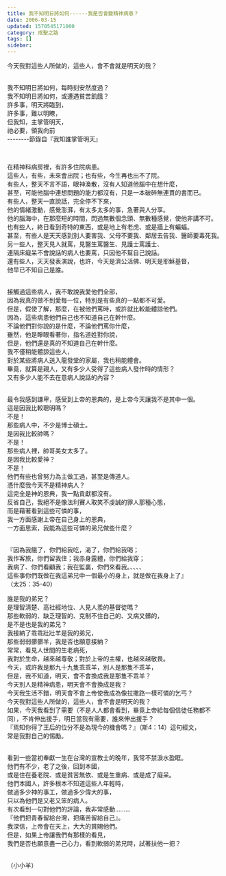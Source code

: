 ```yaml
---
title: 我不知明日將如何------我是否會變精神病患？
date: 2006-03-15
updated: 1570545171000
category: 成聖之路
tags: []
sidebar: 
---
```


<p>今天我對這些人所做的，這些人，會不會就是明天的我？</p>
<p><br/>
我不知明日將如何，每時刻安然度過？<br/>
我不知明日將如何，或遭遇貧苦飢餓？<br/>
許多事，明天將臨到，<br/>
許多事，難以明瞭，<br/>
但我知，主掌管明天，<br/>
祂必要，領我向前<br/>
--------節錄自『我知誰掌管明天』</p>
<p> </p>
<p>在精神科病房裡，有許多住院病患。<br/>
這些人，有些，未來會出院；也有些，今生再也出不了院。<br/>
有些人，整天不言不語，眼神渙散，沒有人知道他腦中在想什麼，<br/>
甚至，可能他腦中連想問題的能力都沒有，只是一本破碎無連貫的書而已。<br/>
有些人，整天一直說話，完全停不下來，<br/>
他的情緒激動，感覺澎湃，有太多太多的事，急著與人分享。<br/>
他的腦海中，在那麼短的時間，閃過無數個念頭、無數種感覺，使他非講不可。<br/>
也有些人，終日看到奇特的東西，或是地上有老虎、或是牆上有蝙蝠。<br/>
甚至，有些人是天天感到別人要害我、父母不要我、鄰居去告我、醫師要毒死我。<br/>
另一些人，整天見人就罵，見醫生罵醫生、見護士罵護士、<br/>
連隔床癡呆不會說話的病人也要罵，只因他不幫自己說話。<br/>
還有些人，天天發表演說，也許，今天是濟公活佛、明天是耶穌基督，<br/>
他早已不知自己是誰。</p>
<p><br/>
接觸過這些病人，我不敢說我愛他們全部，<br/>
因為我真的做不到愛每一位，特別是有些真的一點都不可愛。<br/>
但是，假使了解，那麼，在被他們罵時，或許就比較能體諒他們。<br/>
因為，這些病患他們自己也不知道自己在幹什麼。<br/>
不論他們對你說的是什麼，不論他們罵你什麼，<br/>
雖然，他是睜眼看著你，指名道姓對你說，<br/>
但是，他們還是真的不知道自己在幹什麼。<br/>
我不僅稍能體諒這些人，<br/>
對於某些將病人送入龍發堂的家屬，我也稍能體會。<br/>
畢竟，就算是親人，又有多少人受得了這些病人發作時的情形？<br/>
又有多少人能不去在意病人說話的內容？</p>
<p><br/>
最令我感到謙卑，感受到上帝的恩典的，是上帝今天讓我不是其中一個。<br/>
這是因我比較聰明嗎？<br/>
不是！<br/>
那些病人中，不少是博士碩士。<br/>
是因我比較帥嗎？<br/>
不是！<br/>
那些病人裡，帥哥美女太多了。<br/>
是因我比較愛神？<br/>
不是！<br/>
他們有些也曾努力為主做工過，甚至是傳道人。<br/>
憑什麼我今天不是精神病人？<br/>
這完全是神的恩典，我一點貢獻都沒有。<br/>
反省自己，我絕不是像法利賽人取笑不虔誠的罪人那種心態，<br/>
而是藉著看到這些可憐的事，<br/>
我一方面感謝上帝在自己身上的恩典，<br/>
一方面思索，我能為這些可憐的弟兄做些什麼？ </p>
<p><br/>
『因為我餓了，你們給我吃，渴了，你們給我喝；<br/>
我作客旅，你們留我住；我赤身露體，你們給我穿；<br/>
我病了、你們看顧我；我在監裏，你們來看我。、、、、 <br/>
這些事你們既做在我這弟兄中一個最小的身上，就是做在我身上了』<br/>
（太25：35-40）</p>
<p>誰是我的弟兄？<br/>
是理智清楚、高社經地位、人見人羨的基督徒嗎？<br/>
那些軟弱的、缺乏理智的、克制不住自己的、又病又髒的，<br/>
是不是也是我的弟兄？<br/>
我接納了乖乖壯壯羊是我的弟兄，<br/>
那些弱弱髒髒羊，我是否也願意接納？<br/>
常常，看見人世間的生老病死，<br/>
我對於生命，越來越尊敬；對於上帝的主權，也越來越敬畏。<br/>
今天，或許我是那九十九隻乖乖羊，別人是那隻不乖羊，<br/>
但是，我不知道，明天，會不會換成我是那隻不乖羊？<br/>
今天別人是精神病患，明天會不會換成是我？<br/>
今天我生活不錯，明天會不會上帝使我成為像拉撒路一樣可憐的乞丐？<br/>
今天我對這些人所做的，這些人，會不會是明天的我？<br/>
如果，今天我看到了需要（不是人人都會看到，畢竟上帝給每個信徒任務都不同），不肯伸出援手，明日當我有需要，誰來伸出援手？<br/>
『焉知你得了王后的位分不是為現今的機會嗎？』（斯4：14）這句經文，<br/>
常是我對自己的惕勵。</p>
<p><br/>
看到一些當初奉獻一生在台灣的宣教士的晚年，我常不禁淚水盈眶。<br/>
他們有不少，老了之後，回到本國，<br/>
或是住在養老院、或是貧苦無依、或是生重病、或是成了癡呆。<br/>
他們本國人，許多根本不知道這些人年輕時，<br/>
做過多少神的事工，做過多少偉大的事，<br/>
只以為他們是又老又笨的病人。<br/>
有次看到一句對他們的評論，我非常感動………<br/>
『他們把青春留給台灣，把痛苦留給自己』。<br/>
我深信，上帝會在天上，大大的賞賜他們。<br/>
但是，如果上帝讓我們有那樣的看見，<br/>
我們是否也願意盡一己心力，看到軟弱的弟兄時，試著扶他一把？</p>
<p><br/>
（小小羊）</p>
